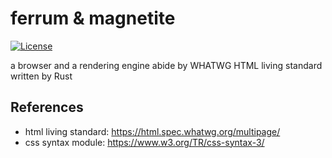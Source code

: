 # ferrum & magnetite

[![License](https://img.shields.io/badge/License-MIT-blue)](https://github.com/kntt32/ferrum/blob/main/LICENSE)

a browser and a rendering engine abide by WHATWG HTML living standard written by Rust

## References
- html living standard: https://html.spec.whatwg.org/multipage/
- css syntax module: https://www.w3.org/TR/css-syntax-3/
